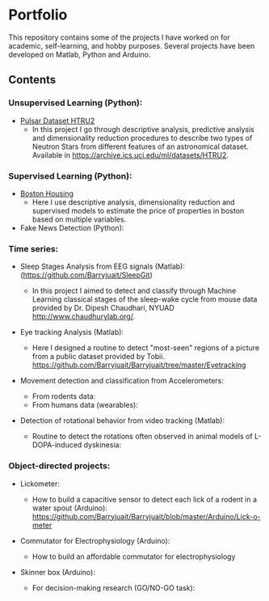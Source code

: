 # Portfolio

This repository contains some of the projects I have worked on for academic, self-learning, and hobby purposes.
Several projects have been developed on Matlab, Python and Arduino.

## Contents

### Unsupervised Learning (Python):
- [Pulsar Dataset HTRU2](https://colab.research.google.com/github/Barryjuait/Barryjuait/blob/master/Personal%20Projects/HTRU2_analysis.ipynb)
  * In this project I go through descriptive analysis, predictive analysis and dimensionality reduction procedures to describe two types of Neutron Stars from different features of an astronomical dataset. Available in https://archive.ics.uci.edu/ml/datasets/HTRU2.
  
### Supervised Learning (Python): 
- [Boston Housing](https://colab.research.google.com/github/Barryjuait/Barryjuait/blob/master/Personal%20Projects/Estimating_Prices_in_Boston_with_Supervised_Models.ipynb)
  * Here I use descriptive analysis, dimensionality reduction and supervised models to estimate the price of properties in boston based on multiple variables.
- Fake News Detection (Python):

  
### Time series:
- Sleep Stages Analysis from EEG signals (Matlab): (https://github.com/Barryjuait/SleepGit)
  * In this project I aimed to detect and classify through Machine Learning classical stages of 
  the sleep-wake cycle from mouse data provided by Dr. Dipesh Chaudhari, NYUAD http://www.chaudhurylab.org/.
  
- Eye tracking Analysis (Matlab): 
  * Here I designed a routine to detect "most-seen" regions of a picture from a public dataset provided by Tobii.
  https://github.com/Barryjuait/Barryjuait/tree/master/Eyetracking 

- Movement detection and classification from Accelerometers:
  * From rodents data:
  * From humans data (wearables):

- Detection of rotational behavior from video tracking (Matlab):
  * Routine to detect the rotations often observed in animal models of L-DOPA-induced dyskinesia:

### Object-directed projects:
- Lickometer:
  * How to build a capacitive sensor to detect each lick of a rodent in a water spout (Arduino): 
  https://github.com/Barryjuait/Barryjuait/blob/master/Arduino/Lick-o-meter
  
- Commutator for Electrophysiology (Arduino):
  * How to build an affordable commutator for electrophysiology
  
- Skinner box (Arduino):
  * For decision-making research (GO/NO-GO task):

  
 

